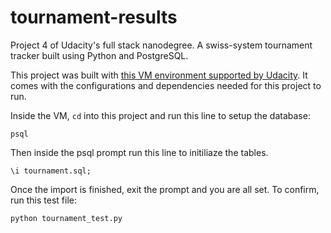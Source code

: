 # tournament-results
Project 4 of Udacity's full stack nanodegree. A swiss-system tournament tracker built using Python and PostgreSQL.

This project was built with [this VM environment supported by Udacity](https://github.com/udacity/fullstack-nanodegree-vm). It comes with the configurations and dependencies needed for this project to run.

Inside the VM, ```cd``` into this project and run this line to setup the database:
```
psql
```

Then inside the psql prompt run this line to initiliaze the tables.
```
\i tournament.sql;
```

Once the import is finished, exit the prompt and you are all set. To confirm, run this test file:
```
python tournament_test.py
```

